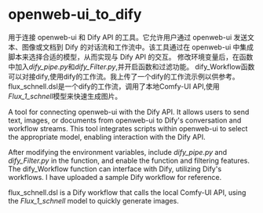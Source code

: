 # openweb-ui_to_dify  

用于连接 openweb-ui 和 Dify API 的工具。它允许用户通过 openweb-ui 发送文本、图像或文档到 Dify 的对话流和工作流中。该工具通过在 openweb-ui 中集成脚本来选择合适的模型，从而实现与 Dify API 的交互。
修改环境变量后，在函数中加入*dify_pipe.py*和*dify_Filter.py*,并开启函数和过滤功能。 
dify_Workflow函数可以对接dify,使用dify的工作流。我上传了一个dify的工作流示例以供参考。
flux_schnell.dsl是一个dify的工作流，调用了本地Comfy-UI API,使用*Flux_1_schnell*模型来快速生成图片。

A tool for connecting openweb-ui with the Dify API. It allows users to send text, images, or documents from openweb-ui to Dify's conversation and workflow streams. This tool integrates scripts within openweb-ui to select the appropriate model, enabling interaction with the Dify API.

After modifying the environment variables, include *dify_pipe.py* and *dify_Filter.py* in the function, and enable the function and filtering features. The dify_Workflow function can interface with Dify, utilizing Dify's workflows. I have uploaded a sample Dify workflow for reference.

flux_schnell.dsl is a Dify workflow that calls the local Comfy-UI API, using the *Flux_1_schnell* model to quickly generate images.





